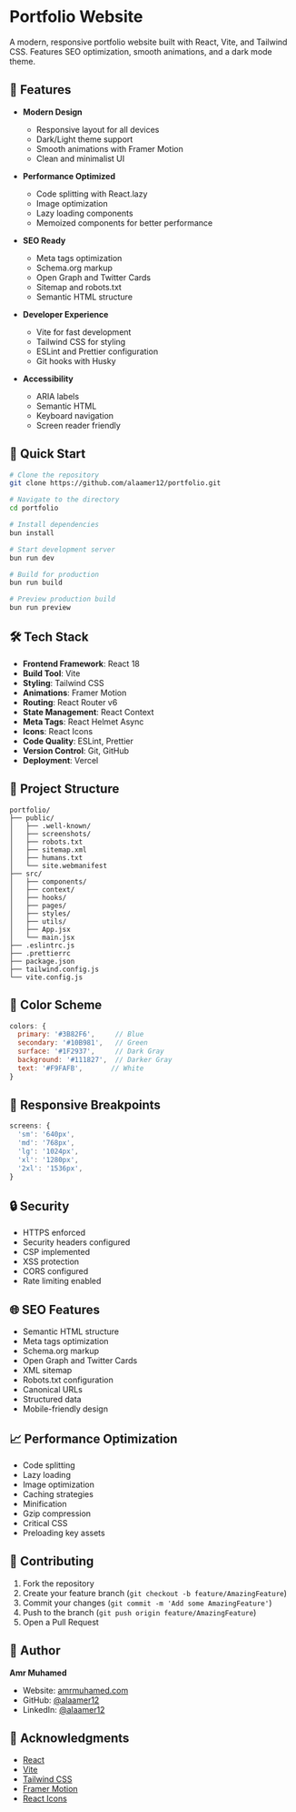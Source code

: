 # Portfolio Website

A modern, responsive portfolio website built with React, Vite, and Tailwind CSS. Features SEO optimization, smooth animations, and a dark mode theme.

## 🌟 Features

- **Modern Design**
  - Responsive layout for all devices
  - Dark/Light theme support
  - Smooth animations with Framer Motion
  - Clean and minimalist UI

- **Performance Optimized**
  - Code splitting with React.lazy
  - Image optimization
  - Lazy loading components
  - Memoized components for better performance

- **SEO Ready**
  - Meta tags optimization
  - Schema.org markup
  - Open Graph and Twitter Cards
  - Sitemap and robots.txt
  - Semantic HTML structure

- **Developer Experience**
  - Vite for fast development
  - Tailwind CSS for styling
  - ESLint and Prettier configuration
  - Git hooks with Husky

- **Accessibility**
  - ARIA labels
  - Semantic HTML
  - Keyboard navigation
  - Screen reader friendly

## 🚀 Quick Start

```bash
# Clone the repository
git clone https://github.com/alaamer12/portfolio.git

# Navigate to the directory
cd portfolio

# Install dependencies
bun install

# Start development server
bun run dev

# Build for production
bun run build

# Preview production build
bun run preview
```

## 🛠️ Tech Stack

- **Frontend Framework**: React 18
- **Build Tool**: Vite
- **Styling**: Tailwind CSS
- **Animations**: Framer Motion
- **Routing**: React Router v6
- **State Management**: React Context
- **Meta Tags**: React Helmet Async
- **Icons**: React Icons
- **Code Quality**: ESLint, Prettier
- **Version Control**: Git, GitHub
- **Deployment**: Vercel

## 📁 Project Structure

```
portfolio/
├── public/
│   ├── .well-known/
│   ├── screenshots/
│   ├── robots.txt
│   ├── sitemap.xml
│   ├── humans.txt
│   └── site.webmanifest
├── src/
│   ├── components/
│   ├── context/
│   ├── hooks/
│   ├── pages/
│   ├── styles/
│   ├── utils/
│   ├── App.jsx
│   └── main.jsx
├── .eslintrc.js
├── .prettierrc
├── package.json
├── tailwind.config.js
└── vite.config.js
```

## 🎨 Color Scheme

```javascript
colors: {
  primary: '#3B82F6',     // Blue
  secondary: '#10B981',   // Green
  surface: '#1F2937',     // Dark Gray
  background: '#111827',  // Darker Gray
  text: '#F9FAFB',       // White
}
```

## 📱 Responsive Breakpoints

```javascript
screens: {
  'sm': '640px',
  'md': '768px',
  'lg': '1024px',
  'xl': '1280px',
  '2xl': '1536px',
}
```

## 🔒 Security

- HTTPS enforced
- Security headers configured
- CSP implemented
- XSS protection
- CORS configured
- Rate limiting enabled

## 🌐 SEO Features

- Semantic HTML structure
- Meta tags optimization
- Schema.org markup
- Open Graph and Twitter Cards
- XML sitemap
- Robots.txt configuration
- Canonical URLs
- Structured data
- Mobile-friendly design

## 📈 Performance Optimization

- Code splitting
- Lazy loading
- Image optimization
- Caching strategies
- Minification
- Gzip compression
- Critical CSS
- Preloading key assets

## 🤝 Contributing

1. Fork the repository
2. Create your feature branch (`git checkout -b feature/AmazingFeature`)
3. Commit your changes (`git commit -m 'Add some AmazingFeature'`)
4. Push to the branch (`git push origin feature/AmazingFeature`)
5. Open a Pull Request

## 👤 Author

**Amr Muhamed**
- Website: [amrmuhamed.com](https://amrmuhamed.com)
- GitHub: [@alaamer12](https://github.com/alaamer12)
- LinkedIn: [@alaamer12](https://www.linkedin.com/in/amr-muhamed/)

## 🙏 Acknowledgments

- [React](https://reactjs.org/)
- [Vite](https://vitejs.dev/)
- [Tailwind CSS](https://tailwindcss.com/)
- [Framer Motion](https://www.framer.com/motion/)
- [React Icons](https://react-icons.github.io/react-icons/)
